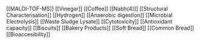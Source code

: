 [[MALDI-TOF-MS]]
[[Vinegar]]
[[Coffee]]
[[Nabh(4)]]
[[Structural Characterisation]]
[[Hydrogen]]
[[Anaerobic digestion]]
[[Microbial Electrolysis]]
[[Waste Sludge Lysate]]
[[Cytotoxicity]]
[[Antioxidant capacity]]
[[Biscuits]]
[[Bakery Products]]
[[Soft Bread]]
[[Common Bread]]
[[Bioaccesibility]]
